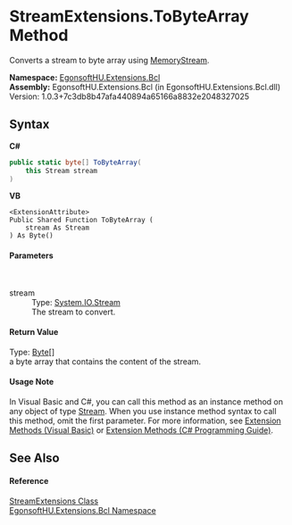 # StreamExtensions.ToByteArray Method 
 

Converts a stream to byte array using <a href="https://docs.microsoft.com/dotnet/api/system.io.memorystream" target="_blank" rel="noopener noreferrer">MemoryStream</a>.

**Namespace:**&nbsp;<a href="N_EgonsoftHU_Extensions_Bcl.md">EgonsoftHU.Extensions.Bcl</a><br />**Assembly:**&nbsp;EgonsoftHU.Extensions.Bcl (in EgonsoftHU.Extensions.Bcl.dll) Version: 1.0.3+7c3db8b47afa440894a65166a8832e2048327025

## Syntax

**C#**<br />
``` C#
public static byte[] ToByteArray(
	this Stream stream
)
```

**VB**<br />
``` VB
<ExtensionAttribute>
Public Shared Function ToByteArray ( 
	stream As Stream
) As Byte()
```


#### Parameters
&nbsp;<dl><dt>stream</dt><dd>Type: <a href="https://docs.microsoft.com/dotnet/api/system.io.stream" target="_blank" rel="noopener noreferrer">System.IO.Stream</a><br />The stream to convert.</dd></dl>

#### Return Value
Type: <a href="https://docs.microsoft.com/dotnet/api/system.byte" target="_blank" rel="noopener noreferrer">Byte</a>[]<br />a byte array that contains the content of the stream.

#### Usage Note
In Visual Basic and C#, you can call this method as an instance method on any object of type <a href="https://docs.microsoft.com/dotnet/api/system.io.stream" target="_blank" rel="noopener noreferrer">Stream</a>. When you use instance method syntax to call this method, omit the first parameter. For more information, see <a href="https://docs.microsoft.com/dotnet/visual-basic/programming-guide/language-features/procedures/extension-methods" target="_blank" rel="noopener noreferrer">Extension Methods (Visual Basic)</a> or <a href="https://docs.microsoft.com/dotnet/csharp/programming-guide/classes-and-structs/extension-methods" target="_blank" rel="noopener noreferrer">Extension Methods (C# Programming Guide)</a>.

## See Also


#### Reference
<a href="T_EgonsoftHU_Extensions_Bcl_StreamExtensions.md">StreamExtensions Class</a><br /><a href="N_EgonsoftHU_Extensions_Bcl.md">EgonsoftHU.Extensions.Bcl Namespace</a><br />